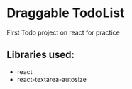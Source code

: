 # Draggable TodoList

First Todo project on react for practice

## Libraries used:

- react
- react-textarea-autosize
